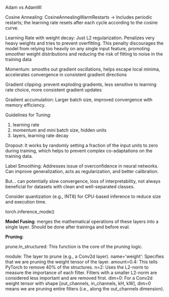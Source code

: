 Adam vs AdamW:

Cosine Annealing: CosineAnnealingWarmRestarts -> Includes periodic restarts; the learning rate resets after each cycle according to the cosine curve.

Learning Rate with weight decay: Just L2 regularization. Penalizes very heavy weights and tries to
prevent overfitting. This penalty discourages the model from relying too heavily on any single input feature, promoting smoother weight distributions and reducing the risk of fitting to noise in the training data

Momentum: smooths out gradient oscillations, helps escape local minima, accelerates convergence in consistent gradient directions

Gradient clipping: prevent exploding gradients, less sensitive to learning rate choice, more consistent gradient updates

Gradient accumulation: Larger batch size, improved convergence with memory efficiency.

Guidelines for Tuning:

1. learning rate
2. momentum and mini batch size, hidden units
3. layers, learning rate decay

Dropout: It works by randomly setting a fraction of the input units to zero during training, which helps to prevent complex co-adaptations on the training data.

Label Smoothing: Addresses issue of overconfidence in neural networks. Can improve generalization, acts as regularization, and better calibration.

But... can potentially slow convergence, loss of interpretability, not always beneficial for datasets with clean and well-separated classes.

Consider quantization (e.g., INT8) for CPU-based inference to reduce size and execution time.

torch.inference_mode()

**Model Fusing**: merges the mathematical operations of these layers into a single layer. Should be done after traininga and before eval.

**Pruning**:

prune.ln_structured: This function is the core of the pruning logic.

module: The layer to prune (e.g., a Conv2d layer).
name='weight': Specifies that we are pruning the weight tensor of the layer.
amount=0.4: This tells PyTorch to remove 40% of the structures.
n=2: Uses the L2-norm to measure the importance of each filter. Filters with a smaller L2-norm are considered less important and are removed first.
dim=0: For a Conv2d weight tensor with shape [out_channels, in_channels, kH, kW], dim=0 means we are pruning entire filters (i.e., along the out_channels dimension).
